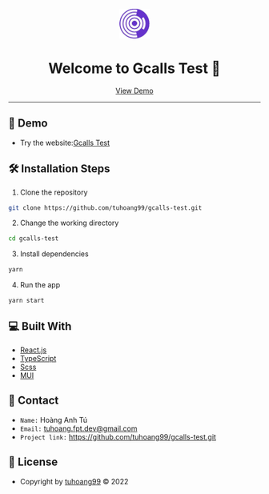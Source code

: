 <p align="center">
  <a href="">
    <img alt="a" src="./public/logo.png" width="60" />
  </a>
</p>
<h1 align="center">
  Welcome to Gcalls Test 🌙
</h1>

<p align="center">
    <a href="" target="blank">View Demo</a>
</p>

---

## 🚀 Demo

* Try the website:[Gcalls Test]()

## 🛠️ Installation Steps

1. Clone the repository

```bash
git clone https://github.com/tuhoang99/gcalls-test.git
```

2. Change the working directory

```bash
cd gcalls-test
```

3. Install dependencies

```bash
yarn
```

4. Run the app

```bash
yarn start
```

## 💻 Built With
* [React.js](https://reactjs.org/)
* [TypeScript](https://www.typescriptlang.org/)
* [Scss](https://sass-lang.com/)
* [MUI](https://mui.com/)

## 📩 Contact
* `Name:` Hoàng Anh Tú
* `Email:` tuhoang.fpt.dev@gmail.com
* `Project link:` https://github.com/tuhoang99/gcalls-test.git

## 🧾 License
* Copyright by [tuhoang99](https://github.com/tuhoang99) © 2022